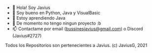 - 👋 Hola! Soy Javius
- 👀 Soy bueno en Python, Java y VisualBasic
- 🌱 Estoy aprendiendo Java
- 💞️ De momento no tengo ningun proyecto :b
- 📫 Contactame por email (bussinesjavius@gmail.com) o Discord (Javius#2727)

Todos los Repositorios son pertenecientes a Javius.
(c) JaviusG, 2021
